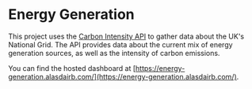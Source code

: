 # Energy Generation

This project uses the [Carbon Intensity API](https://carbonintensity.org.uk/) to gather data about the UK's National Grid. The API provides data about the current mix of energy generation sources, as well as the intensity of carbon emissions.

You can find the hosted dashboard at [https://energy-generation.alasdairb.com/](https://energy-generation.alasdairb.com/).
